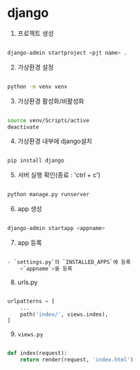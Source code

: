 # django

1. 프로젝트 생성

```bash

django-admin startproject <pjt name> .

```


2. 가상환경 설정

```bash

python -m venv venv

```


3. 가상환경 활성화/비활성화

```bash

source venv/Scripts/active
deactivate

```


4. 가상환경 내부에 django설치

```bash

pip install django

```


5. 서버 실행 확인(종료 : 'ctrl + c')

```bash

python manage.py runserver

```


6. app 생성

```bash

django-admin startapp <appname>

```


7. app 등록

```bash

- `settings.py`의 `INSTALLED_APPS`에 등록
    <`appname`>을 등록

```


8. urls.py

```python

urlpatterns = [
    ...
    path('index/', views.index),
]

```


9. `views.py`

```python

def index(request):
    return render(request, 'index.html')

```